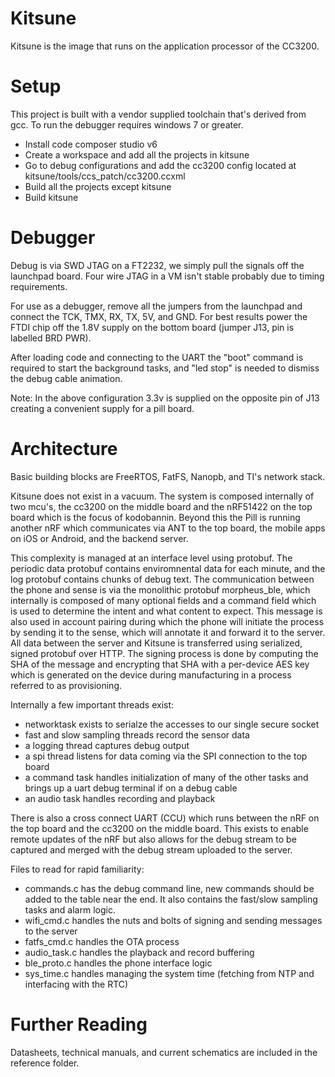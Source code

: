 Kitsune
=======

Kitsune is the image that runs on the application processor of the CC3200.

Setup
=====

This project is built with a vendor supplied toolchain that's derived from gcc. To run the debugger requires windows 7 or greater.

* Install code composer studio v6
* Create a workspace and add all the projects in kitsune
* Go to debug configurations and add the cc3200 config located at kitsune/tools/ccs_patch/cc3200.ccxml
* Build all the projects except kitsune
* Build kitsune

Debugger
========

Debug is via SWD JTAG on a FT2232, we simply pull the signals off the launchpad board. Four wire JTAG in a VM isn't stable probably due to timing requirements.

For use as a debugger, remove all the jumpers from the launchpad and connect the TCK, TMX, RX, TX, 5V, and GND. For best results power the FTDI chip off the 1.8V supply on the bottom board (jumper J13, pin is labelled BRD PWR).

After loading code and connecting to the UART the "boot" command is required to start the background tasks, and "led stop" is needed to dismiss the debug cable animation.

Note: In the above configuration 3.3v is supplied on the opposite pin of J13 creating a convenient supply for a pill board.

Architecture
============

Basic building blocks are FreeRTOS, FatFS, Nanopb, and TI's network stack.

Kitsune does not exist in a vacuum. The system is composed internally of two mcu's, the cc3200 on the middle board and the nRF51422 on the top board which is the focus of kodobannin. Beyond this the Pill is running another nRF which communicates via ANT to the top board, the mobile apps on iOS or Android, and the backend server.

This complexity is managed at an interface level using protobuf. The periodic data protobuf contains enviromnental data for each minute, and the log protobuf contains chunks of debug text. The communication between the phone and sense is via the monolithic protobuf morpheus_ble, which internally is composed of many optional fields and a command field which is used to determine the intent and what content to expect. This message is also used in account pairing during which the phone will initiate the process by sending it to the sense, which will annotate it and forward it to the server. All data between the server and Kitsune is transferred using serialized, signed protobuf over HTTP. The signing process is done by computing the SHA of the message and encrypting that SHA with a per-device AES key which is generated on the device during manufacturing in a process referred to as provisioning.

Internally a few important threads exist:
* networktask exists to serialze the accesses to our single secure socket
* fast and slow sampling threads record the sensor data
* a logging thread captures debug output
* a spi thread listens for data coming via the SPI connection to the top board
* a command task handles initialization of many of the other tasks and brings up a uart debug terminal if on a debug cable
* an audio task handles recording and playback

There is also a cross connect UART (CCU) which runs between the nRF on the top board and the cc3200 on the middle board. This exists to enable remote updates of the nRF but also allows for the debug stream to be captured and merged with the debug stream uploaded to the server.

Files to read for rapid familiarity:
* commands.c has the debug command line, new commands should be added to the table near the end. It also contains the fast/slow sampling tasks and alarm logic.
* wifi_cmd.c handles the nuts and bolts of signing and sending messages to the server
* fatfs_cmd.c handles the OTA process
* audio_task.c handles the playback and record buffering
* ble_proto.c handles the phone interface logic
* sys_time.c handles managing the system time (fetching from NTP and interfacing with the RTC)

Further Reading
===============

Datasheets, technical manuals, and current schematics are included in the reference folder.